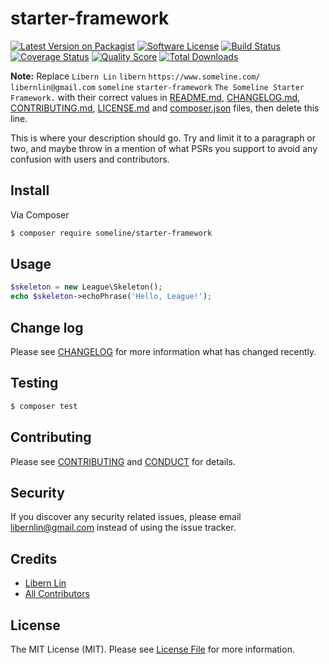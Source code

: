 # starter-framework

[![Latest Version on Packagist][ico-version]][link-packagist]
[![Software License][ico-license]](LICENSE.md)
[![Build Status][ico-travis]][link-travis]
[![Coverage Status][ico-scrutinizer]][link-scrutinizer]
[![Quality Score][ico-code-quality]][link-code-quality]
[![Total Downloads][ico-downloads]][link-downloads]

**Note:** Replace ```Libern Lin``` ```libern``` ```https://www.someline.com/``` ```libernlin@gmail.com``` ```someline``` ```starter-framework``` ```The Someline Starter Framework.``` with their correct values in [README.md](README.md), [CHANGELOG.md](CHANGELOG.md), [CONTRIBUTING.md](CONTRIBUTING.md), [LICENSE.md](LICENSE.md) and [composer.json](composer.json) files, then delete this line.

This is where your description should go. Try and limit it to a paragraph or two, and maybe throw in a mention of what
PSRs you support to avoid any confusion with users and contributors.

## Install

Via Composer

``` bash
$ composer require someline/starter-framework
```

## Usage

``` php
$skeleton = new League\Skeleton();
echo $skeleton->echoPhrase('Hello, League!');
```

## Change log

Please see [CHANGELOG](CHANGELOG.md) for more information what has changed recently.

## Testing

``` bash
$ composer test
```

## Contributing

Please see [CONTRIBUTING](CONTRIBUTING.md) and [CONDUCT](CONDUCT.md) for details.

## Security

If you discover any security related issues, please email libernlin@gmail.com instead of using the issue tracker.

## Credits

- [Libern Lin][link-author]
- [All Contributors][link-contributors]

## License

The MIT License (MIT). Please see [License File](LICENSE.md) for more information.

[ico-version]: https://img.shields.io/packagist/v/someline/starter-framework.svg?style=flat-square
[ico-license]: https://img.shields.io/badge/license-MIT-brightgreen.svg?style=flat-square
[ico-travis]: https://img.shields.io/travis/someline/starter-framework/master.svg?style=flat-square
[ico-scrutinizer]: https://img.shields.io/scrutinizer/coverage/g/someline/starter-framework.svg?style=flat-square
[ico-code-quality]: https://img.shields.io/scrutinizer/g/someline/starter-framework.svg?style=flat-square
[ico-downloads]: https://img.shields.io/packagist/dt/someline/starter-framework.svg?style=flat-square

[link-packagist]: https://packagist.org/packages/someline/starter-framework
[link-travis]: https://travis-ci.org/someline/starter-framework
[link-scrutinizer]: https://scrutinizer-ci.com/g/someline/starter-framework/code-structure
[link-code-quality]: https://scrutinizer-ci.com/g/someline/starter-framework
[link-downloads]: https://packagist.org/packages/someline/starter-framework
[link-author]: https://github.com/libern
[link-contributors]: ../../contributors
